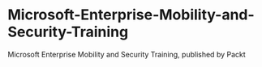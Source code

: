 # Microsoft-Enterprise-Mobility-and-Security-Training
Microsoft Enterprise Mobility and Security Training, published by Packt
